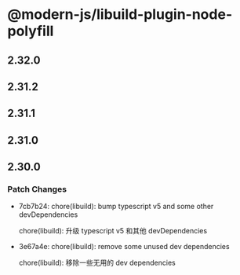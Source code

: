 # @modern-js/libuild-plugin-node-polyfill

## 2.32.0

## 2.31.2

## 2.31.1

## 2.31.0

## 2.30.0

### Patch Changes

- 7cb7b24: chore(libuild): bump typescript v5 and some other devDependencies

  chore(libuild): 升级 typescript v5 和其他 devDependencies

- 3e67a4e: chore(libuild): remove some unused dev dependencies

  chore(libuild): 移除一些无用的 dev dependencies
